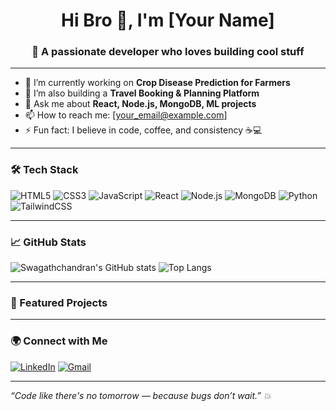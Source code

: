 <h1 align="center">Hi Bro 👋, I'm [Your Name]</h1>
<h3 align="center">🚀 A passionate developer who loves building cool stuff</h3>

---

- 🌱 I’m currently working on **Crop Disease Prediction for Farmers**
- 🔭 I’m also building a **Travel Booking & Planning Platform**
- 💬 Ask me about **React, Node.js, MongoDB, ML projects**
- 📫 How to reach me: [your_email@example.com]
- ⚡ Fun fact: I believe in code, coffee, and consistency ☕💻

---

### 🛠️ Tech Stack

![HTML5](https://img.shields.io/badge/html5-%23E34F26.svg?&style=flat&logo=html5&logoColor=white)
![CSS3](https://img.shields.io/badge/css3-%231572B6.svg?&style=flat&logo=css3&logoColor=white)
![JavaScript](https://img.shields.io/badge/javascript-%23323330.svg?&style=flat&logo=javascript)
![React](https://img.shields.io/badge/react-%2320232a.svg?&style=flat&logo=react)
![Node.js](https://img.shields.io/badge/node.js-6DA55F?&style=flat&logo=node.js&logoColor=white)
![MongoDB](https://img.shields.io/badge/mongodb-%2347A248.svg?&style=flat&logo=mongodb&logoColor=white)
![Python](https://img.shields.io/badge/python-3670A0?&style=flat&logo=python&logoColor=white)
![TailwindCSS](https://img.shields.io/badge/tailwindcss-%2338B2AC.svg?&style=flat&logo=tailwind-css&logoColor=white)

---

### 📈 GitHub Stats

![Swagathchandran's GitHub stats](https://github-readme-stats.vercel.app/api?username=YourUsername&show_icons=true&theme=radical)
![Top Langs](https://github-readme-stats.vercel.app/api/top-langs/?username=YourUsername&layout=compact&theme=radical)

---

### 🚀 Featured Projects


---

### 🌍 Connect with Me

[![LinkedIn](https://img.shields.io/badge/LinkedIn-blue?style=flat&logo=linkedin&logoColor=white)](https://linkedin.com/in/yourprofile)
[![Gmail](https://img.shields.io/badge/Gmail-red?style=flat&logo=gmail&logoColor=white)](mailto:your_email@gmail.com)

---

*“Code like there's no tomorrow — because bugs don’t wait.” 💥*

